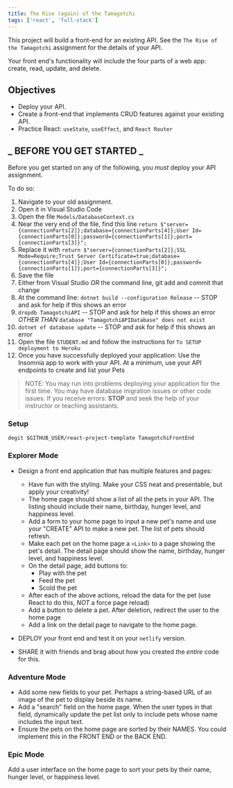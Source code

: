 ```yaml
---
title: The Rise (again) of the Tamagotchi
tags: ['react', 'full-stack']
---
```


This project will build a front-end for an existing API. See the `The Rise of the Tamagotchi` assignment for the details of your API.

Your front end's functionality will include the four parts of a web app: create, read, update, and delete.

## Objectives

- Deploy your API.
- Create a front-end that implements CRUD features against your existing API.
- Practice React: `useState`, `useEffect`, and `React Router`

## **_ BEFORE YOU GET STARTED _**

Before you get started on any of the following, you _must_ deploy your API assignment.

To do so:

1. Navigate to your old assignment.
1. Open it in Visual Studio Code
1. Open the file `Models/DatabaseContext.cs`
1. Near the very end of the file, find this line `return $"server={connectionParts[2]};database={connectionParts[4]};User Id={connectionParts[0]};password={connectionParts[1]};port={connectionParts[3]}";`
1. Replace it with `return $"server={connectionParts[2]};SSL Mode=Require;Trust Server Certificate=true;database={connectionParts[4]};User Id={connectionParts[0]};password={connectionParts[1]};port={connectionParts[3]}";`
1. Save the file
1. Either from Visual Studio _OR_ the command line, git add and commit that change
1. At the command line: `dotnet build --configuration Release` -- STOP and ask for help if this shows an error
1. `dropdb TamagotchiAPI` -- STOP and ask for help if this shows an error _OTHER THAN_ `database "TamagotchiAPIDatabase" does not exist`
1. `dotnet ef database update` -- STOP and ask for help if this shows an error
1. Open the file `STUDENT.md` and follow the instructions for `To SETUP deployment to Heroku`
1. Once you have successfully deployed your application: Use the Insomnia app to work with your API. At a minimum, use your API endpoints to create and list your Pets

> NOTE: You may run into problems deploying your application for the first time. You may have database migration issues or other code issues. If you receive errors: **STOP** and seek the help of your instructor or teaching assistants.

### Setup

```shell
degit $GITHUB_USER/react-project-template TamagotchiFrontEnd
```

### Explorer Mode

- Design a front end application that has multiple features and pages:

  - Have fun with the styling. Make your CSS neat and presentable, but apply your creativity!
  - The home page should show a list of all the pets in your API. The listing should include their name, birthday, hunger level, and happiness level.
  - Add a form to your home page to input a new pet's name and use your "CREATE" API to make a new pet. The list of pets should refresh.
  - Make each pet on the home page a `<Link>` to a page showing the pet's detail. The detail page should show the name, birthday, hunger level, and happiness level.
  - On the detail page, add buttons to:
    - Play with the pet
    - Feed the pet
    - Scold the pet
  - After each of the above actions, reload the data for the pet (use React to do this, _NOT_ a force page reload)
  - Add a button to delete a pet. After deletion, redirect the user to the home page
  - Add a link on the detail page to navigate to the home page.

- DEPLOY your front end and test it on your `netlify` version.
- SHARE it with friends and brag about how you created the _entire_ code for this.

### Adventure Mode

- Add some new fields to your pet. Perhaps a string-based URL of an image of the pet to display beside its name.
- Add a "search" field on the home page. When the user types in that field, dynamically update the pet list only to include pets whose name includes the input text.
- Ensure the pets on the home page are sorted by their NAMES. You could implement this in the FRONT END or the BACK END.

### Epic Mode

Add a user interface on the home page to sort your pets by their name, hunger level, or happiness level.
